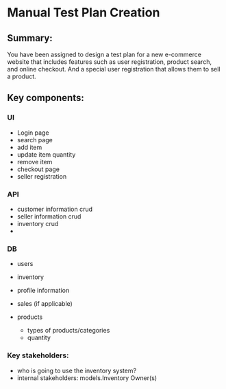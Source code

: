 # Manual Test Plan Creation
## Summary: 
You have been assigned to design a test plan for a new e-commerce website
that includes features such as user registration, product search, and online checkout.
And a special user registration that allows them to sell a product.

## Key components:

### UI
- Login page
- search page
- add item
- update item quantity
- remove item
- checkout page
- seller registration

### API
- customer information crud
- seller information crud
- inventory crud
-

### DB
- users
-   inventory
-   profile information
-   sales (if applicable)

- products
    -   types of products/categories
    -   quantity


### Key stakeholders:
- who is going to use the inventory system?
- internal stakeholders: models.Inventory Owner(s)



